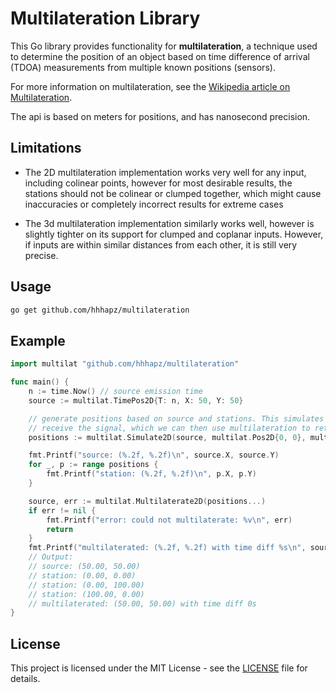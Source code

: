 # Multilateration Library

This Go library provides functionality for **multilateration**, a technique used to determine the position of an object based on time difference of arrival (TDOA) measurements from multiple known positions (sensors).

For more information on multilateration, see the [Wikipedia article on Multilateration](https://en.wikipedia.org/wiki/Multilateration).

The api is based on meters for positions, and has nanosecond precision.

## Limitations

- The 2D multilateration implementation works very well for any input, including colinear points, however for most desirable results, the stations should not be colinear or clumped together, which might cause inaccuracies or completely incorrect results for extreme cases

- The 3d multilateration implementation similarly works well, however is slightly tighter on its support for clumped and coplanar inputs. However, if inputs are within similar distances from each other, it is still very precise.

## Usage

```bash
go get github.com/hhhapz/multilateration
```

## Example

```go
import multilat "github.com/hhhapz/multilateration"

func main() {
	n := time.Now() // source emission time
	source := multilat.TimePos2D{T: n, X: 50, Y: 50}

	// generate positions based on source and stations. This simulates when stations will
	// receive the signal, which we can then use multilateration to retrieve the source.
	positions := multilat.Simulate2D(source, multilat.Pos2D{0, 0}, multilat.Pos2D{0, 100}, multilat.Pos2D{100, 0})

	fmt.Printf("source: (%.2f, %.2f)\n", source.X, source.Y)
	for _, p := range positions {
		fmt.Printf("station: (%.2f, %.2f)\n", p.X, p.Y)
	}

	source, err := multilat.Multilaterate2D(positions...)
	if err != nil {
		fmt.Printf("error: could not multilaterate: %v\n", err)
		return
	}
	fmt.Printf("multilaterated: (%.2f, %.2f) with time diff %s\n", source.X, source.Y, n.Sub(source.T))
	// Output:
	// source: (50.00, 50.00)
	// station: (0.00, 0.00)
	// station: (0.00, 100.00)
	// station: (100.00, 0.00)
	// multilaterated: (50.00, 50.00) with time diff 0s
}
```

## License

This project is licensed under the MIT License - see the [LICENSE](LICENSE) file for details.
